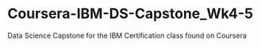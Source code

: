 # Coursera-IBM-DS-Capstone_Wk4-5
Data Science Capstone for the IBM Certification class found on Coursera
